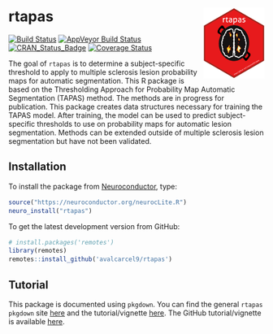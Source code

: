 
<!-- README.md is generated from README.Rmd. Please edit that file -->

# rtapas <img src="man/figures/logo.svg" align="right" alt="" width="120" />

[![Build
Status](https://travis-ci.org/avalcarcel9/rtapas.svg?branch=master)](https://travis-ci.org/avalcarcel9/rtapas)
[![AppVeyor Build
Status](https://ci.appveyor.com/api/projects/status/github/avalcarcel9/rtapas?branch=master&svg=true)](https://ci.appveyor.com/project/avalcarcel9/rtapas)
[![CRAN\_Status\_Badge](https://www.r-pkg.org/badges/version/rtapas)](https://cran.r-project.org/package=rtapas)
[![Coverage
Status](https://img.shields.io/coveralls/avalcarcel9/rtapas.svg)](https://coveralls.io/r/avalcarcel9/rtapas?branch=master)

The goal of `rtapas` is to determine a subject-specific threshold to
apply to multiple sclerosis lesion probability maps for automatic
segmentation. This R package is based on the Thresholding Approach for
Probability Map Automatic Segmentation (TAPAS) method. The methods are
in progress for publication. This package creates data structures
necessary for training the TAPAS model. After training, the model can be
used to predict subject-specific thresholds to use on probability maps
for automatic lesion segmentation. Methods can be extended outside of
multiple sclerosis lesion segmentation but have not been validated.

## Installation

To install the package from [Neuroconductor](www.neuroconductor.org),
type:

``` r
source("https://neuroconductor.org/neurocLite.R")
neuro_install("rtapas")
```

To get the latest development version from GitHub:

``` r
# install.packages('remotes')
library(remotes)
remotes::install_github('avalcarcel9/rtapas')
```

## Tutorial

This package is documented using `pkgdown`. You can find the general
`rtapas` `pkgdown` site [here](https://avalcarcel9.github.io/rtapas/)
and the tutorial/vignette
[here](https://avalcarcel9.github.io/rtapas/articles/tapas-vignette.html).
The GitHub tutorial/vignette is available
[here](https://github.com/avalcarcel9/rtapas/blob/master/vignettes/tapas-vignette.md).
